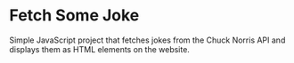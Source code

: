 # Fetch Some Joke
Simple JavaScript project that fetches jokes from the Chuck Norris API and displays them as HTML elements on the website.

